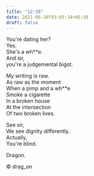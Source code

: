 ```yaml
---
title: "12:38"
date: 2021-06-30T03:03:34+05:30
draft: false
---
```


You're dating her?  
Yes.  
She's a wh**e.  
And sir,  
you're a judgemental bigot.  

My writing is raw.  
As raw as the moment  
When a pimp and a wh**e  
Smoke a cigarette  
In a broken house  
At the intersection  
Of two broken lives.  

See sir,  
We see dignity differently.  
Actually,  
You're blind.  

Dragon.

© drag_on
